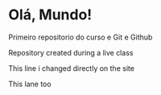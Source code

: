 # Olá, Mundo!
 Primeiro repositorio do curso e Git e Github

 Repository created during a live class
 
This line i changed directly on the site

This lane too
